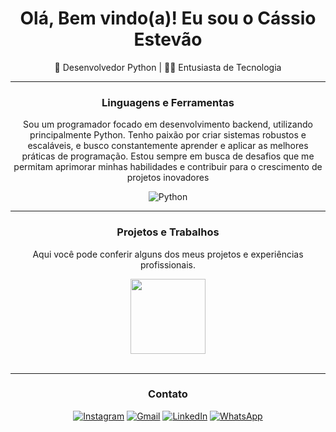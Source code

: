 <div align="center">
  <h1>Olá, Bem vindo(a)! Eu sou o Cássio Estevão</h1><p>🚀 Desenvolvedor Python | 👨‍💻 Entusiasta de Tecnologia</p>
</div>

---

<div align="center">
  <h3>Linguagens e Ferramentas</h3>
  <p> Sou um programador focado em desenvolvimento backend, utilizando principalmente Python. Tenho paixão por criar sistemas robustos e escaláveis, e busco constantemente aprender e aplicar as melhores práticas de programação. Estou sempre em busca de desafios que me permitam aprimorar minhas habilidades e contribuir para o crescimento de projetos inovadores </p>
  <p>
    <img src="https://img.shields.io/badge/-Python-3776AB?style=flat-square&logo=python&logoColor=white" alt="Python">
  </p>
</div>

---

<div align="center">
  <h3>Projetos e Trabalhos</h3>
  <p>Aqui você pode conferir alguns dos meus projetos e experiências profissionais.
</p>
</div>
<div align="center">
    <img height="120em" src="https://github-readme-stats.vercel.app/api/top-langs/?username=cassioestevao&theme=dark&hide_border=false&langs_count=5&layout=compact&locale=pt-br"/>
</div>

<div align="center" valign="top"><br>
<p></p>

  
---
<div align="center">
  <h3>Contato</h3>
  <p align="center">
    <a href="https://instagram.com/cassioestevao" target="_blank"><img src="https://img.shields.io/badge/-Instagram-E4405F?style=flat-square&logo=instagram&logoColor=white" alt="Instagram"></a>
    <a href="mailto:cassioestevaops@gmail.com" target="_blank"><img src="https://img.shields.io/badge/-Gmail-D14836?style=flat-square&logo=gmail&logoColor=white" alt="Gmail"></a>
    <a href="https://www.linkedin.com/in/cassioestevao" target="_blank"><img src="https://img.shields.io/badge/-LinkedIn-0077B5?style=flat-square&logo=linkedin&logoColor=white" alt="LinkedIn"></a>
    <a href="https://wa.me/+5501527998062898" target="_blank"><img src="https://img.shields.io/badge/-WhatsApp-25D366?style=flat-square&logo=whatsapp&logoColor=white" alt="WhatsApp"></a>
  </p>
</div>
